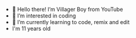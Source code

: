 - 👋 Hello there! I’m Villager Boy from YouTube
- 👀 I’m interested in coding
- 🌱 I’m currently learning to code, remix and edit
- I'm 11 years old
<!---
VillagerBoyYTGitHub/VillagerBoyYTGitHub is a ✨ special ✨ repository because its `README.md` (this file) appears on your GitHub profile.
You can click the Preview link to take a look at your changes.
--->
